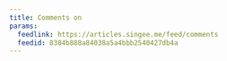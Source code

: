```yaml
---
title: Comments on
params:
  feedlink: https://articles.singee.me/feed/comments
  feedid: 8384b888a84038a5a4bbb2540427db4a
---
```


